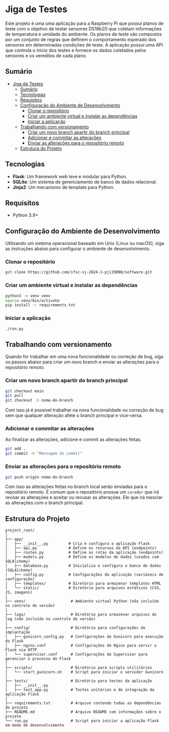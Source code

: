 # Jiga de Testes
Este projeto é uma uma aplicação para a Raspberry Pi que possui planos de teste com o objetivo de testar sensores DS18b20 que coletam informações de temperatura e umidade do ambiente. Os planos de teste são compostos por um conjunto de regras que definem o comportamento esperado dos sensores em determinadas condições de teste. A aplicação possui uma API que controla o inicio dos testes e fornece os dados coletados pelos sensores e os vereditos de cada plano.

## Sumário

- [Jiga de Testes](#jiga-de-testes)
  - [Sumário](#sumário)
  - [Tecnologias](#tecnologias)
  - [Requisitos](#requisitos)
  - [Configuração do Ambiente de Desenvolvimento](#configuração-do-ambiente-de-desenvolvimento)
    - [Clonar o repositório](#clonar-o-repositório)
    - [Criar um ambiente virtual e instalar as dependências](#criar-um-ambiente-virtual-e-instalar-as-dependências)
    - [Iniciar a aplicação](#iniciar-a-aplicação)
  - [Trabalhando com versionamento](#trabalhando-com-versionamento)
    - [Criar um novo branch apartir do branch principal](#criar-um-novo-branch-apartir-do-branch-principal)
    - [Adicionar e commitar as alterações](#adicionar-e-commitar-as-alterações)
    - [Enviar as alterações para o repositório remoto](#enviar-as-alterações-para-o-repositório-remoto)
  - [Estrutura do Projeto](#estrutura-do-projeto)


## Tecnologias

- **Flask**: Um framework web leve e modular para Python.
- **SQLite**: Um sistema de gerenciamento de banco de dados relacional.
- **Jinja2**: Um mecanismo de template para Python.

## Requisitos

- Python 3.9+

## Configuração do Ambiente de Desenvolvimento

Utilizando um sistema operacional baseado em Unix (Linux ou macOS), siga as instruções abaixo para configurar o ambiente de desenvolvimento.

### Clonar o repositório

```bash
git clone https://github.com/ifsc-sj-2024-1-pji29008/software.git
```

### Criar um ambiente virtual e instalar as dependências

```bash
python3 -m venv venv
source venv/bin/activate
pip install -r requirements.txt
```

### Iniciar a aplicação

```bash
./run.py
```

## Trabalhando com versionamento
Quando for trabalhar em uma nova funcionalidade ou correção de bug, siga os passos abaixo para criar um novo branch e enviar as alterações para o repositório remoto.

### Criar um novo branch apartir do branch principal

```bash
git checkout main
git pull
git checkout -b nome-do-branch
```
Com isso já é possivel trabalhar na nova funcionalidade ou correção de bug sem que qualquer alteração afete o branch principal e vice-versa.

### Adicionar e commitar as alterações
Ao finalizar as alterações, adicione e commit as alterações feitas.

```bash
git add .
git commit -m "Mensagem do commit"
```

### Enviar as alterações para o repositório remoto

```bash
git push origin nome-do-branch
```
Com isso as alterações feitas no branch local serão enviadas para o repositório remoto. É comum que o repositório possua um `curador` que irá revisar as alterações e aceitar ou recusar as alterações. Ele que irá mesclar as alterações com o branch principal.


## Estrutura do Projeto

```
project_root/
│
├── app/
│   ├── __init__.py         # Cria e configura a aplicação Flask
│   ├── api.py              # Define os recursos da API (endpoints)
│   ├── routes.py           # Define as rotas da aplicação (endpoints)
│   ├── models.py           # Define os modelos de dados (usados com SQLAlchemy)
│   ├── database.py         # Inicializa e configura o banco de dados (SQLAlchemy)
│   ├── config.py           # Configurações da aplicação (variáveis de configuração)
│   ├── templates/          # Diretório para armazenar templates HTML
│   └── static/             # Diretório para arquivos estáticos (CSS, JS, imagens)
│
├── venv/                    # Ambiente virtual Python (não incluído no controle de versão)
│
├── logs/                    # Diretório para armazenar arquivos de log (não incluído no controle de versão)
│
├── config/                  # Diretório para configurações de implantação
│   ├── gunicorn_config.py   # Configurações do Gunicorn para execução do Flask
│   ├── nginx.conf           # Configurações do Nginx para servir o Flask via HTTP
│   └── supervisor.conf      # Configurações do Supervisor para gerenciar o processo do Flask
│
├── scripts/                 # Diretório para scripts utilitários
│   └── start_gunicorn.sh    # Script para iniciar o servidor Gunicorn
│
├── tests/                   # Diretório para testes da aplicação
│   ├── __init__.py
│   ├── test_app.py          # Testes unitários e de integração da aplicação Flask
│
├── requirements.txt         # Arquivo contendo todas as dependências do projeto
├── README.md                # Arquivo README com informações sobre o projeto
└── run.py                   # Script para iniciar a aplicação Flask em modo de desenvolvimento
